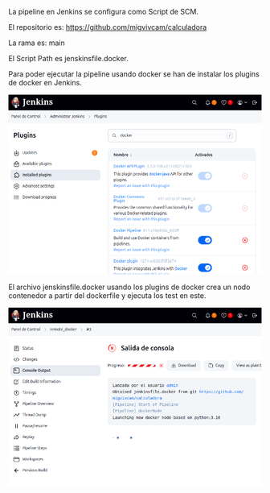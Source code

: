 La pipeline en Jenkins se configura como Script de SCM.

El repositorio es: https://github.com/migvivcam/calculadora

La rama es: main

El Script Path es jenskinsfile.docker.

Para poder ejecutar la pipeline usando docker se han de instalar los plugins de docker en Jenkins.

![img](./imgs/Plugins.png)

El archivo jenskinsfile.docker usando los plugins de docker crea un nodo contenedor a partir del dockerfile y ejecuta los test en este.

![img](./imgs/Nodo_Docker.png)